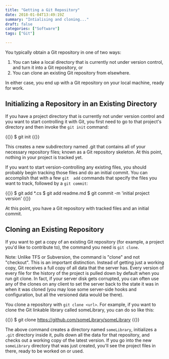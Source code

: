```yaml
---
title: "Getting a Git Repository"
date: 2018-01-04T13:49:19Z
summary: "Intialising and cloning..."
draft: false
categories: ["Software"]
tags: ["Git"]

---
```


You typically obtain a Git repository in one of two ways:

1.	You can take a local directory that is currently not under version control, and 
  turn it into a Git repository, or
2.	You can clone an existing Git repository from elsewhere.

In either case, you end up with a Git repository on your local machine, ready for work.

## Initializing a Repository in an Existing Directory

If you have a project directory that is currently not under version control and you want 
to start controlling it with Git, you first need to go to that project's directory and 
then invoke the `git init` command:

{{<highlight bash>}}
$ git init
{{</highlight>}}
 
This creates a new subdirectory named .git that contains all of your necessary repository 
files; known as a Git repository skeleton. At this point, nothing in your project is tracked yet. 

If you want to start version-controlling any existing files, you should probably begin 
tracking those files and do an initial commit. You can accomplish that with a few `git 
add` commands that specify the files you want to track, followed by a `git commit`:

{{<highlight bash>}}
$ git add *.cs
$ git add readme.md
$ git commit -m 'initial project version'
{{</highlight>}}
 
At this point, you have a Git repository with tracked files and an initial commit.

## Cloning an Existing Repository

If you want to get a copy of an existing Git repository (for example, a project you'd 
like to contribute to), the command you need is `git clone`. 

Note: Unlike TFS or Subversion, the command is "clone" and not "checkout". This is 
an important distinction. Instead of getting just a working copy, Git receives a full 
copy of all data that the server has. Every version of every file for the history of the 
project is pulled down by default when you run git clone. In fact, if your server disk 
gets corrupted, you can often use any of the clones on any client to set the server back 
to the state it was in when it was cloned (you may lose some server-side hooks and configuration, 
but all the versioned data would be there).

You clone a repository with `git clone <url>`. For example, if you want to clone the Git 
linkable library called someLibrary, you can do so like this:
 
{{<highlight bash>}}
$ git clone https://github.com/someLibrary/someLibrary
{{</highlight>}}

The above command creates a directory named `someLibrary`, initializes a `.git` directory 
inside it, pulls down all the data for that repository, and checks out a working copy 
of the latest version. If you go into the new `someLibrary` directory that was just created, 
you'll see the project files in there, ready to be worked on or used.
